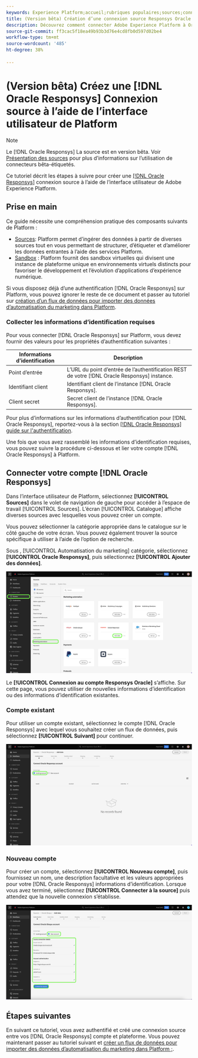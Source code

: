```yaml
---
keywords: Experience Platform;accueil;rubriques populaires;sources;connecteurs;oracle;
title: (Version bêta) Création d’une connexion source Responsys Oracle à l’aide de l’interface utilisateur de Platform
description: Découvrez comment connecter Adobe Experience Platform à Oracle Responsys à l’aide de l’interface utilisateur de Platform.
source-git-commit: ff3cac5f18ea49b93b3d76e4cd8fb0d597d02be4
workflow-type: tm+mt
source-wordcount: '485'
ht-degree: 38%

---
```


# (Version bêta) Créez une [!DNL Oracle Responsys] Connexion source à l’aide de l’interface utilisateur de Platform

>[!NOTE]
>
>Le [!DNL Oracle Responsys] La source est en version bêta. Voir [Présentation des sources](../../../../home.md#terms-and-conditions) pour plus d’informations sur l’utilisation de connecteurs bêta-étiquetés.

Ce tutoriel décrit les étapes à suivre pour créer une [[!DNL Oracle Responsys]](../../../../connectors/marketing-automation/oracle-responsys.md) connexion source à l’aide de l’interface utilisateur de Adobe Experience Platform.

## Prise en main

Ce guide nécessite une compréhension pratique des composants suivants de Platform :

* [Sources](../../../../home.md): Platform permet d’ingérer des données à partir de diverses sources tout en vous permettant de structurer, d’étiqueter et d’améliorer les données entrantes à l’aide des services Platform.
* [Sandbox](../../../../../sandboxes/home.md) : Platform fournit des sandbox virtuelles qui divisent une instance de plateforme unique en environnements virtuels distincts pour favoriser le développement et l’évolution d’applications d’expérience numérique.

Si vous disposez déjà d’une authentification [!DNL Oracle Responsys] sur Platform, vous pouvez ignorer le reste de ce document et passer au tutoriel sur [création d’un flux de données pour importer des données d’automatisation du marketing dans Platform](../../dataflow/marketing-automation.md).

### Collecter les informations d’identification requises

Pour vous connecter [!DNL Oracle Responsys] sur Platform, vous devez fournir des valeurs pour les propriétés d’authentification suivantes :

| Informations d’identification | Description |
| --- | --- |
| Point d’entrée | L’URL du point d’entrée de l’authentification REST de votre [!DNL Oracle Responsys] instance. |
| Identifiant client | Identifiant client de l’instance [!DNL Oracle Responsys]. |
| Client secret | Secret client de l’instance [!DNL Oracle Responsys]. |

Pour plus d’informations sur les informations d’authentification pour [!DNL Oracle Responsys], reportez-vous à la section [[!DNL Oracle Responsys] guide sur l&#39;authentification](https://docs.oracle.com/en/cloud/saas/marketing/responsys-develop/API/GetStarted/authentication.htm).

Une fois que vous avez rassemblé les informations d’identification requises, vous pouvez suivre la procédure ci-dessous et lier votre compte [!DNL Oracle Responsys] à Platform.

## Connecter votre compte [!DNL Oracle Responsys]

Dans l’interface utilisateur de Platform, sélectionnez **[!UICONTROL Sources]** dans le volet de navigation de gauche pour accéder à l’espace de travail [!UICONTROL Sources]. L’écran [!UICONTROL Catalogue] affiche diverses sources avec lesquelles vous pouvez créer un compte.

Vous pouvez sélectionner la catégorie appropriée dans le catalogue sur le côté gauche de votre écran. Vous pouvez également trouver la source spécifique à utiliser à l’aide de l’option de recherche.

Sous , [!UICONTROL Automatisation du marketing] catégorie, sélectionnez **[!UICONTROL Oracle Responsys]**, puis sélectionnez **[!UICONTROL Ajouter des données]**.

![Le catalogue des sources Adobe Experience Platform avec l’Oracle source Responsys mis en surbrillance.](../../../../images/tutorials/create/oracle-responsys/catalog.png)

Le **[!UICONTROL Connexion au compte Responsys Oracle]** s’affiche. Sur cette page, vous pouvez utiliser de nouvelles informations d’identification ou des informations d’identification existantes.

### Compte existant

Pour utiliser un compte existant, sélectionnez le compte [!DNL Oracle Responsys] avec lequel vous souhaitez créer un flux de données, puis sélectionnez **[!UICONTROL Suivant]** pour continuer.

![Écran d’authentification de compte existant pour Oracle Responsys.](../../../../images/tutorials/create/oracle-responsys/existing.png)

### Nouveau compte

Pour créer un compte, sélectionnez **[!UICONTROL Nouveau compte]**, puis fournissez un nom, une description facultative et les valeurs appropriées pour votre [!DNL Oracle Responsys] informations d’identification. Lorsque vous avez terminé, sélectionnez **[!UICONTROL Connecter à la source]** puis attendez que la nouvelle connexion s’établisse.

![Nouvel écran d’authentification de compte pour Oracle Responsys.](../../../../images/tutorials/create/oracle-eloqua/new.png)

## Étapes suivantes

En suivant ce tutoriel, vous avez authentifié et créé une connexion source entre vos [!DNL Oracle Responsys] compte et plateforme. Vous pouvez maintenant passer au tutoriel suivant et [créer un flux de données pour importer des données d’automatisation du marketing dans Platform ;](../../dataflow/marketing-automation.md).
